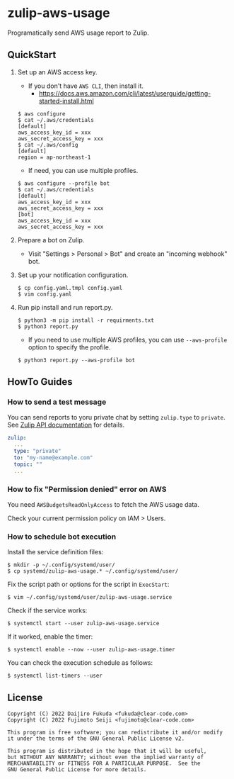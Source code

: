 # zulip-aws-usage

Programatically send AWS usage report to Zulip.

## QuickStart

1. Set up an AWS access key.

   * If you don't have `AWS CLI`, then install it.
      * https://docs.aws.amazon.com/cli/latest/userguide/getting-started-install.html

   ```console
   $ aws configure
   $ cat ~/.aws/credentials
   [default]
   aws_access_key_id = xxx
   aws_secret_access_key = xxx
   $ cat ~/.aws/config
   [default]
   region = ap-northeast-1
   ```

   * If need, you can use multiple profiles.

   ```console
   $ aws configure --profile bot
   $ cat ~/.aws/credentials
   [default]
   aws_access_key_id = xxx
   aws_secret_access_key = xxx
   [bot]
   aws_access_key_id = xxx
   aws_secret_access_key = xxx
   ```

2. Prepare a bot on Zulip.

   * Visit "Settings > Personal > Bot" and create an "incoming webhook" bot.

3. Set up your notification configuration.

   ```console
   $ cp config.yaml.tmpl config.yaml
   $ vim config.yaml
   ```

4. Run pip install and run report.py.

   ```console
   $ python3 -m pip install -r requirments.txt
   $ python3 report.py
   ```

   * If you need to use multiple AWS profiles, you can use `--aws-profile` option to specify the profile.

   ```console
   $ python3 report.py --aws-profile bot
   ```

## HowTo Guides

### How to send a test message

You can send reports to yoru private chat by setting `zulip.type` to `private`.
See [Zulip API documentation](https://zulip.com/api/send-message) for details.

```yaml
zulip:
  ...
  type: "private"
  to: "my-name@example.com"
  topic: ""
  ...
```

### How to fix "Permission denied" error on AWS

You need `AWSBudgetsReadOnlyAccess` to fetch the AWS usage data.

Check your current permission policy on IAM > Users.

### How to schedule bot execution

Install the service definition files:

```console
$ mkdir -p ~/.config/systemd/user/
$ cp systemd/zulip-aws-usage.* ~/.config/systemd/user/
```

Fix the script path or options for the script in `ExecStart`:

```console
$ vim ~/.config/systemd/user/zulip-aws-usage.service
```

Check if the service works:

```console
$ systemctl start --user zulip-aws-usage.service
```

If it worked, enable the timer:

```console
$ systemctl enable --now --user zulip-aws-usage.timer
```

You can check the execution schedule as follows:

```console
$ systemctl list-timers --user
```

## License

```
Copyright (C) 2022 Daijiro Fukuda <fukuda@clear-code.com>
Copyright (C) 2022 Fujimoto Seiji <fujimoto@clear-code.com>

This program is free software; you can redistribute it and/or modify
it under the terms of the GNU General Public License v2.

This program is distributed in the hope that it will be useful,
but WITHOUT ANY WARRANTY; without even the implied warranty of
MERCHANTABILITY or FITNESS FOR A PARTICULAR PURPOSE.  See the
GNU General Public License for more details.
```

